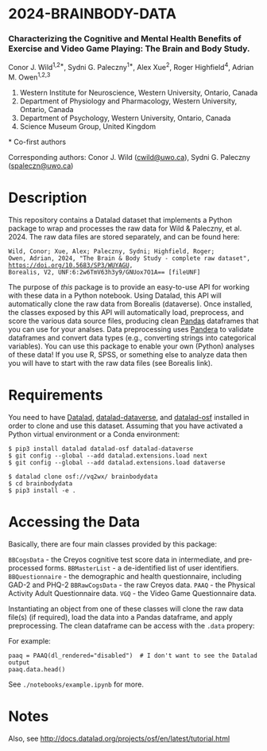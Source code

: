 # 2024-BRAINBODY-DATA

### Characterizing the Cognitive and Mental Health Benefits of Exercise and Video Game Playing: The Brain and Body Study.

Conor J. Wild<sup>1,2*</sup>, Sydni G. Paleczny<sup>1*</sup>, Alex Xue<sup>2</sup>, Roger Highfield<sup>4</sup>, Adrian M. Owen<sup>1,2,3</sup>

1. Western Institute for Neuroscience, Western University, Ontario, Canada
2. Department of Physiology and Pharmacology, Western University, Ontario, Canada
3. Department of Psychology, Western University, Ontario, Canada
4. Science Museum Group, United Kingdom

\* Co-first authors

Corresponding authors: Conor J. Wild (cwild@uwo.ca), Sydni G. Paleczny (spaleczn@uwo.ca)

# Description

This repository contains a Datalad dataset that implements a Python package to wrap and processes the raw data for Wild & Paleczny, et al. 2024. The raw data files are stored separately, and can be found here:

<code>Wild, Conor; Xue, Alex; Paleczny, Sydni; Highfield, Roger; Owen, Adrian, 2024, "The Brain & Body Study - complete raw dataset", https://doi.org/10.5683/SP3/WUYAGU, Borealis, V2, UNF:6:2w6TmV63h3y9/GNUox7O1A== [fileUNF]</code>

The purpose of *this* package is to provide an easy-to-use API for working with these data in a Python notebook. Using Datalad, this API will automatically clone the raw data from Borealis (dataverse). Once installed, the classes exposed by this API will automatically load, preprocess, and score the various data source files, producing clean [Pandas](https://pandas.pydata.org/) dataframes that you can use for your analses. Data preprocessing uses [Pandera](https://pandera.readthedocs.io/en/stable/) to validate dataframes and convert data types (e.g., converting strings into categorical variables). You can use this package to enable your own (Python) analyses of these data! If you use R, SPSS, or something else to analyze data then you will have to start with the raw data files (see Borealis link).

# Requirements

You need to have [Datalad](https://www.datalad.org/), [datalad-dataverse](https://docs.datalad.org/projects/dataverse/en/latest/index.html), and [datalad-osf](http://docs.datalad.org/projects/osf/en/latest/) installed in order to clone and use this dataset. Assuming that you have activated a Python virtual environment or a Conda environment:

```
$ pip3 install datalad datalad-osf datalad-dataverse
$ git config --global --add datalad.extensions.load next
$ git config --global --add datalad.extensions.load dataverse

$ datalad clone osf://vq2wx/ brainbodydata
$ cd brainbodydata
$ pip3 install -e .
```

# Accessing the Data

Basically, there are four main classes provided by this package:

`BBCogsData` - the Creyos cognitive test score data in intermediate, and pre-processed forms.
`BBMasterList` - a de-identified list of user identifiers.
`BBQuestionnaire` - the demographic and health questionnaire, including GAD-2 and PHQ-2
`BBRawCogsData` - the raw Creyos data.
`PAAQ` - the Physical Activity Adult Questionnaire data.
`VGQ` - the Video Game Questionnaire data.

Instantiating an object from one of these classes will clone the raw data file(s) (if required), load the data into a Pandas dataframe, and apply preprocessing. The clean dataframe can be access with the `.data` propery:

For example:

```
paaq = PAAQ(dl_rendered="disabled")  # I don't want to see the Datalad output
paaq.data.head()
```

See `./notebooks/example.ipynb` for more.

# Notes

Also, see http://docs.datalad.org/projects/osf/en/latest/tutorial.html